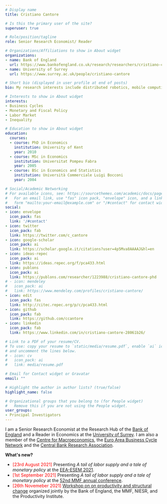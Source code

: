 ```yaml
---
# Display name
title: Cristiano Cantore

# Is this the primary user of the site?
superuser: true

# Role/position/tagline
role: Senior Research Economist/ Reader

# Organizations/Affiliations to show in About widget
organizations:
- name: Bank of England
  url: https://www.bankofengland.co.uk/research/researchers/cristiano-cantore
- name: University of Surrey
  url: https://www.surrey.ac.uk/people/cristiano-cantore

# Short bio (displayed in user profile at end of posts)
bio: My research interests include distributed robotics, mobile computing and programmable matter.

# Interests to show in About widget
interests:
- Business Cycles
- Monetary and Fiscal Policy
- Labor Market
- Inequality

# Education to show in About widget
education:
  courses:
  - course: PhD in Economics
    institution: University of Kent
    year: 2010
  - course: MSc in Economics
    institution: Universitat Pompeu Fabra
    year: 2005
  - course: BSc in Economics and Statistics
    institution: Università Commerciale Luigi Bocconi
    year: 2004

# Social/Academic Networking
# For available icons, see: https://sourcethemes.com/academic/docs/page-builder/#icons
#   For an email link, use "fas" icon pack, "envelope" icon, and a link in the
#   form "mailto:your-email@example.com" or "/#contact" for contact widget.
social:
- icon: envelope
  icon_pack: fas
  link: '/#contact'
- icon: twitter
  icon_pack: fab
  link: https://twitter.com/c_cantore
- icon: google-scholar
  icon_pack: ai
  link: https://scholar.google.it/citations?user=4p5Mva8AAAAJ&hl=en
- icon: ideas-repec
  icon_pack: ai
  link: https://ideas.repec.org/f/pca433.html
- icon: publons
  icon_pack: ai
  link: https://publons.com/researcher/1223988/cristiano-cantore-phd
# - icon: mendeley
#   icon_pack: ai
#   link: https://www.mendeley.com/profiles/cristiano-cantore/
- icon: edit
  icon_pack: fas
  link: http://citec.repec.org/p/c/pca433.html
- icon: github
  icon_pack: fab
  link: https://github.com/ccantore
- icon: linkedin
  icon_pack: fab
  link: https://www.linkedin.com/in/cristiano-cantore-28061b26/

# Link to a PDF of your resume/CV.
# To use: copy your resume to `static/media/resume.pdf`, enable `ai` icons in `params.toml`,
# and uncomment the lines below.
# - icon: cv
#   icon_pack: ai
#   link: media/resume.pdf

# Email for Contact widget or Gravatar
email: ""

# Highlight the author in author lists? (true/false)
highlight_name: false

# Organizational groups that you belong to (for People widget)
#   Remove this if you are not using the People widget.
user_groups:
- Principal Investigators
---
```


I am a Senior Research Economist at the Research Hub of the [Bank of England](https://www.bankofengland.co.uk/research/researchers/cristiano-cantore) and a Reader in Economics at the [University of Surrey](https://www.surrey.ac.uk/people/cristiano-cantore). I am also a member of the [Centre for Macroeconomics](http://www.centreformacroeconomics.ac.uk/Home.aspx), the [Euro Area Business Cycle Network](https://eabcn.org) and the [Central Bank Research Association](https://eabcn.org).

**What's new?**
- <span style="color:red">[23rd August 2021]</span> Presenting *A tail of labor supply and a tale of monetary policy* at the [EEA-ESEM 2021](https://eea-esem-2021.org).
- <span style="color:red">[1st September 2021]</span> Presenting *A tail of labor supply and a tale of monetary policy* at the [52nd MMF annual conference](https://www.inet.econ.cam.ac.uk/event-item?item=52-mmf-annual-conference-2021).
- <span style="color:red">[26th Novemeber 2021]</span> [Workshop on on productivity and structural change](https://www.mmf.ac.uk/productivity-workshop/) organized jointly by the Bank of England, the MMF, NIESR, and the Productivity Institute. 







<!--- {{< icon name="download" pack="fas" >}} Download my {{< staticref "media/demo_resume.pdf" "newtab" >}}resumé{{< /staticref >}}. --->
